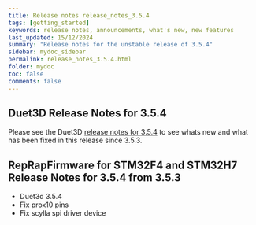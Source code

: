 ```yaml
---
title: Release notes release_notes_3.5.4
tags: [getting_started]
keywords: release notes, announcements, what's new, new features
last_updated: 15/12/2024
summary: "Release notes for the unstable release of 3.5.4"
sidebar: mydoc_sidebar
permalink: release_notes_3.5.4.html
folder: mydoc
toc: false
comments: false
---
```


## Duet3D Release Notes for 3.5.4

Please see the Duet3D [release notes for 3.5.4](https://github.com/Duet3D/RepRapFirmware/wiki/Changelog-RRF-3.x#reprapfirmware-354) to see whats new and what has been fixed in this release since 3.5.3.  

## RepRapFirmware for STM32F4 and STM32H7 Release Notes for 3.5.4 from 3.5.3

* Duet3d 3.5.4
* Fix prox10 pins
* Fix scylla spi driver device